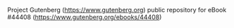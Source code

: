 Project Gutenberg (https://www.gutenberg.org) public repository for eBook #44408 (https://www.gutenberg.org/ebooks/44408)
